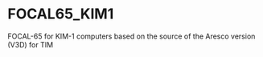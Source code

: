 # FOCAL65_KIM1
FOCAL-65 for KIM-1 computers based on the source of the Aresco version (V3D) for TIM
